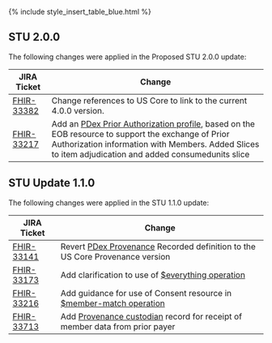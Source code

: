 
{% include style_insert_table_blue.html %}

## STU 2.0.0

The following changes were applied in the Proposed STU 2.0.0 update:

| JIRA Ticket | Change          |
|------------|-----------------|
| [FHIR-33382](https://jira.hl7.org/browse/FHIR-33382) | Change references to US Core to link to the current 4.0.0 version. |
|[FHIR-33217](https://jira.hl7.org/browse/FHIR-33217)| Add an [PDex Prior Authorization profile](StructureDefinition-pdex-priorauthorization.html), based on the EOB resource to support the exchange of Prior Authorization information with Members.  Added Slices to item adjudication and added consumedunits slice |

## STU Update 1.1.0
The following changes were applied in the STU 1.1.0 update:

| JIRA Ticket | Change         |
|------------|-----------------|
|[FHIR-33141](https://jira.hl7.org/browse/FHIR-33141)|Revert [PDex Provenance](StructureDefinition-pdex-provenance.html) Recorded definition to the US Core Provenance version |
|[FHIR-33173](https://jira.hl7.org/browse/FHIR-33173)|Add clarification to use of [$everything operation](PDexImplementationActorsInteractionsDataPayloadsandMethods.html#patient-everything-via-alternate-secure-transport)|
|[FHIR-33216](https://jira.hl7.org/browse/FHIR-33216)|Add guidance for use of Consent resource in [$member-match operation](PayerToPayerExchange.html#operation-member-match-on-patient)|
| [FHIR-33713](https://jira.hl7.org/browse/FHIR-33713)| Add [Provenance custodian](Provenance-1000101.html) record for receipt of member data from prior payer|
